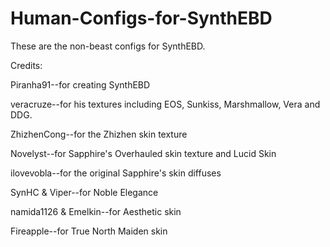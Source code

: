# Human-Configs-for-SynthEBD

These are the non-beast configs for SynthEBD.

Credits:

Piranha91--for creating SynthEBD

veracruze--for his textures including EOS, Sunkiss, Marshmallow, Vera and DDG.

ZhizhenCong--for the Zhizhen skin texture

Novelyst--for Sapphire's Overhauled skin texture and Lucid Skin

ilovevobla--for the original Sapphire's skin diffuses

SynHC & Viper--for Noble Elegance

namida1126 & Emelkin--for Aesthetic skin

Fireapple--for True North Maiden skin
